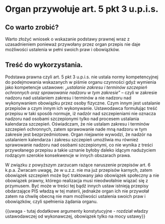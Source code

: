 # Organ przywołuje art. 5 pkt 3 u.p.i.s.

## Co warto zrobić?
Warto złożyć wniosek o wskazanie podstawy prawnej wraz z uzasadnieniem ponieważ przywołany przez organ przepis nie daje  możliwości ustalenia w pełni swoich praw i obowiązków.

## Treść do wykorzystania.
Podstawa prawna czyli art. 5 pkt 3 u.p.i.s. nie ustala normy kompetencyjnej do podejmowania wskazanych w piśmie organu czynności gdyż wymienia jako kompetencje ustawowe: „*ustalanie zakresu i terminów szczepień ochronnych oraz sprawowanie nadzoru w tym zakresie*” – czyli w zakresie nadzoru nad ustalaniem zakresu i terminów a nie nadzoru nad wykonywaniem obowiązku przez osoby fizyczne. Czym innym jest ustalanie przepisów a czym innym ich wykonywanie. Ustawodawca formułując treść przepisu w taki sposób normuje, iż nadzór nad szczepieniami nie oznacza nadzoru nad osobami szczepionymi tylko nad procesem ustalania kalendarza szczepień. Oświadczam, że nie ustalam zakresu i terminów szczepień ochronnych, zatem sprawowanie nade mną nadzoru w tym zakresie jest bezprzedmiotowe. Organ niejawnie wywodzi, że nadzór na ustalaniem kalendarza i zakresu szczepień umożliwia mu również sprawowanie nadzoru nad osobami szczepionymi, co nie wynika z treści przywołanego przepisu a takie uznanie byłoby daleko idącym nadużyciem rodzącym szerokie konsekwencje w innych obszarach prawa.

W związku z powyższym zarzucam rażące naruszenie przepisów art. 6 k.p.a. Zwracam uwagę, że w u.z.z. nie ma już przepisów karnych, zatem obowiązek szczepień może być traktowany jako obowiązek społeczny a nie obowiązek prawny, którego realizacja musi nieodwołalnie wiązać się z przymusem. Być może w treści tej bądź innych ustaw istnieją przepisy obdarzające PIS władzą w tej materii, jednakże organ ich nie przywołał zatem na chwilę obecną nie mam możliwości ustalenia swoich praw i obowiązków, czyli spełnienia żądania organu.

{{uwaga - tutaj dodatkowe argumenty konstytucyjne - rozdział władzy ustawodawczej od wykonawczej, obowiązek tylko na mocy ustawy}}
